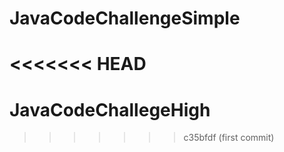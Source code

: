# JavaCodeChallengeSimple
<<<<<<< HEAD
=======
# JavaCodeChallegeHigh
>>>>>>> c35bfdf (first commit)

